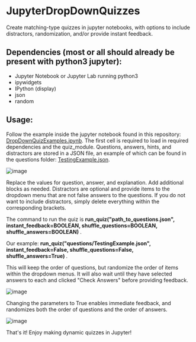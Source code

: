 # JupyterDropDownQuizzes
Create matching-type quizzes in jupyter notebooks, with options to include distractors, randomization, and/or provide instant feedback.

## Dependencies (most or all should already be present with python3 jupyter):
* Jupyter Notebook or Jupyter Lab running python3
* ipywidgets
* IPython (display)
* json
* random

## Usage:
Follow the example inside the jupyter notebook found in this repository: [DropDownQuizExamples.ipynb](DropDownQuizExamples.ipynb). The first cell is required to load in required dependencies and the quiz_module. 
Questions, answers, hints, and distractors are stored in a JSON file, an example of which can be found in the questions folder: [TestingExample.json](questions/TestingExample.json). 

![image](https://github.com/user-attachments/assets/9ea1bacc-a3d2-432b-8182-a15c4a2dcc97)

Replace the values for question, answer, and explanation. Add additional blocks as needed. Distractors are optional and provide items to the dropdown menu that are not false answers to the questions. If you do not want to include distractors, simply delete everything within the corresponding brackets.

The command to run the quiz is <b> run_quiz("path_to_questions.json", instant_feedback=BOOLEAN, shuffle_questions=BOOLEAN, shuffle_answers=BOOLEAN) </b>.

Our example: <b> run_quiz("questions/TestingExample.json", instant_feedback=False, shuffle_questions=False, shuffle_answers=True) </b>. 

This will keep the order of questions, but randomize the order of items within the dropdown menus. It will also wait until they have selected answers to each and clicked "Check Answers" before providing feedback.

![image](https://github.com/user-attachments/assets/e2b8baf6-cbec-4736-a31f-c73d967738c1)

Changing the parameters to True enables immediate feedback, and randomizes both the order of questions and the order of answers.

![image](https://github.com/user-attachments/assets/b6cc96a5-de69-4e54-a223-a9f5a466b288)

That's it! Enjoy making dynamic quizzes in Jupyter!
